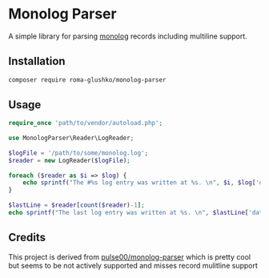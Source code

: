 Monolog Parser
==============

A simple library for parsing [monolog](https://github.com/Seldaek/monolog) records including multiline support.

## Installation

```bash
composer require roma-glushko/monolog-parser
```

## Usage

```php
require_once 'path/to/vendor/autoload.php';
  
use MonologParser\Reader\LogReader;
    
$logFile = '/path/to/some/monolog.log';
$reader = new LogReader($logFile);
   
foreach ($reader as $i => $log) {
    echo sprintf("The #%s log entry was written at %s. \n", $i, $log['date']->format('Y-m-d h:i:s'));
}
    
$lastLine = $reader[count($reader)-1];
echo sprintf("The last log entry was written at %s. \n", $lastLine['date']->format('Y-m-d h:i:s'));

```

## Credits

This project is derived from [pulse00/monolog-parser](https://github.com/pulse00/monolog-parser) which is pretty cool but seems to be not actively supported and misses record mulitline support
